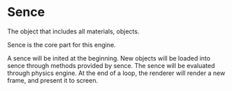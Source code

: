 # Sence

The object that includes all materials, objects.

Sence is the core part for this engine. 

A sence will be inited at the beginning. New objects will be loaded 
into sence through methods provided by sence. The sence will be evaluated through 
physics engine. At the end of a loop, the renderer will render a new frame, and present it 
to screen.
